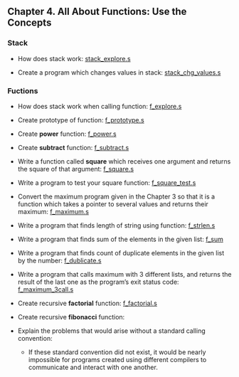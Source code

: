 ## Chapter 4. All About Functions: Use the Concepts


### Stack
- How does stack work: [stack_explore.s](stack_explore.s)

- Create a program which changes values in stack: [stack_chg_values.s](stack_chg_values.s)


### Fuctions
- How does stack work when calling function: [f_explore.s](f_explore.s)


- Create prototype of function: [f_prototype.s](f_prototype.s)


- Create **power** function: [f_power.s](f_power.s)


- Create **subtract** function: [f_subtract.s](f_subtract.s)


- Write a function called **square** which receives one argument and returns the square of that argument: [f_square.s](f_square.s)


- Write a program to test your square function: [f_square_test.s](f_square_test.s)


- Convert the maximum program given in the Chapter 3 so that it is a function which takes a pointer to several values and returns their maximum: [f_maximum.s](f_maximum.s) 


- Write a program that finds length of string using function: [f_strlen.s](f_strlen.s)


- Write a program that finds sum of the elements in the given list: [f_sum](f_sum)


- Write a program that finds count of duplicate elements in the given list by the number: [f_dublicate.s](f_dublicate.s)


- Write a program that calls maximum with 3 different lists, and returns the result of the last one as the program’s exit status code: [f_maximum_3call.s](f_maximum_3call.s)


- Create recursive **factorial** function: [f_factorial.s](f_factorial.s)


- Create recursive **fibonacci** function:


- Explain the problems that would arise without a standard calling convention:
    - If these standard convention did not exist, it would be nearly impossible for programs created using different compilers to communicate and interact with one another.
